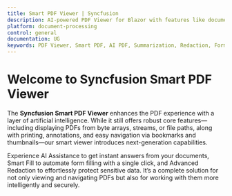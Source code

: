 ```yaml
---
title: Smart PDF Viewer | Syncfusion
description: AI-powered PDF Viewer for Blazor with features like document summarization,question answering, smart redact, and smart fill. Designed for secure, efficient, and intelligent document workflows.
platform: document-processing
control: general
documentation: UG
keywords: PDF Viewer, Smart PDF, AI PDF, Summarization, Redaction, Form Fill, Blazor, SDK
---
```


# Welcome to Syncfusion Smart PDF Viewer

The **Syncfusion Smart PDF Viewer** enhances the PDF experience with a layer of artificial intelligence. While it still offers robust core features—including displaying PDFs from byte arrays, streams, or file paths, along with printing, annotations, and easy navigation via bookmarks and thumbnails—our smart viewer introduces next-generation capabilities.

Experience AI Assistance to get instant answers from your documents, Smart Fill to automate form filling with a single click, and Advanced Redaction to effortlessly protect sensitive data. It’s a complete solution for not only viewing and navigating PDFs but also for working with them more intelligently and securely.
